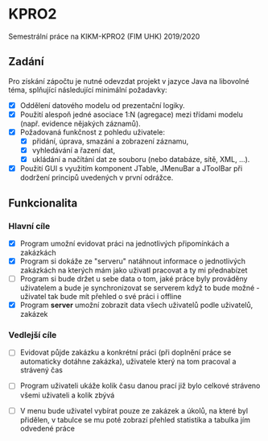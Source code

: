 # KPRO2
Semestrální práce na KIKM-KPRO2 (FIM UHK) 2019/2020

## Zadání
Pro získání zápočtu je nutné odevzdat projekt v jazyce Java na libovolné téma, splňující následující minimální požadavky:

- [X] Oddělení datového modelu od prezentační logiky.
- [X] Použití alespoň jedné asociace 1:N (agregace) mezi třídami modelu (např. evidence nějakých záznamů).
- [X] Požadovaná funkčnost z pohledu uživatele: 
  - [X] přidání, úprava, smazání a zobrazení záznamu,
  - [X] vyhledávání a řazení dat, 
  - [X] ukládání a načítání dat ze souboru (nebo databáze, sítě, XML, ...).
- [X] Použití GUI s využitím komponent JTable, JMenuBar a JToolBar při dodržení principů uvedených v první odrážce.

## Funkcionalita
### Hlavní cíle
- [X] Program umožní evidovat práci na jednotlivých připomínkách a zakázkách
- [X] Program si dokáže ze "serveru" natáhnout informace o jednotlivých zakázkách na kterých mám jako uživatl pracovat
a ty mi přednabízet
- [ ] Program si bude držet u sebe data o tom, jaké práce byly prováděny uživatelem a bude je synchronizovat se serverem
když to bude možné - uživatel tak bude mít přehled o své práci i offline
- [X] Program __server__ umožní zobrazit data všech uživatelů podle uživatelů, zakázek

### Vedlejší cíle
- [ ] Evidovat půjde zakázku a konkrétní práci (při doplnění práce se automaticky dotáhne zakázka), uživatele který na 
tom pracoval a strávený čas
- [ ] Program uživateli ukáže kolik času danou prací již bylo celkové stráveno všemi uživateli a kolik zbývá
- [ ] V menu bude uživatel vybírat pouze ze zakázek a úkolů, na které byl přidělen, v tabulce se mu poté zobrazí přehled
statistika a tabulka jím odvedené práce

